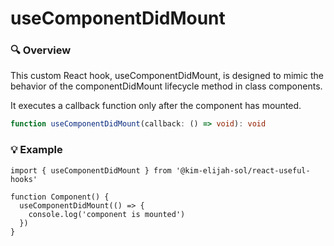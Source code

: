 # useComponentDidMount

### 🔍 Overview

This custom React hook, useComponentDidMount, is designed to mimic the behavior of the componentDidMount lifecycle method in class components.

It executes a callback function only after the component has mounted.

```typescript
function useComponentDidMount(callback: () => void): void
```

### 💡 Example

```tsx
import { useComponentDidMount } from '@kim-elijah-sol/react-useful-hooks'

function Component() {
  useComponentDidMount(() => {
    console.log('component is mounted')
  })
}
```
